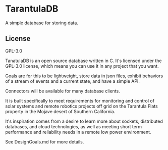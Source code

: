 # TarantulaDB
A simple database for storing data.

## License
GPL-3.0

TanatulaDB is an open source database written in C.  It's licensed under the GPL-3.0 license, which means you can use it in any project that you want.

Goals are for this to be lightweight, store data in json files, exhibit behaviors of a stream of events and a current state, and have a simple API.

Connectors will be available for many database clients.

It is built specifically to meet requirements for monitoring and control of solar systems and remote robotics projects off grid on the Tarantula Flats property in the Mojave desert of Southern California.

It's inspiration comes from a desire to learn more about sockets, distributed databases, and cloud technologies, as well as meeting short term performance and reliability needs in a remote low power environment.

See DesignGoals.md for more details.